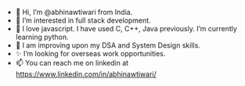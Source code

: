 - 👋 Hi, I’m @abhinawtiwari from India.
- 👀 I’m interested in full stack development.
- 🌱 I love javascript. I have used C, C++, Java previously. I’m currently learning python.
- 💞️ I am improving upon my DSA and System Design skills. 
- ✨ I’m looking for overseas work opportunities.
- 📫 You can reach me on linkedin at https://www.linkedin.com/in/abhinawtiwari/

<!---
abhinawtiwari/abhinawtiwari is a ✨ special ✨ repository because its `README.md` (this file) appears on your GitHub profile.
You can click the Preview link to take a look at your changes.
--->
